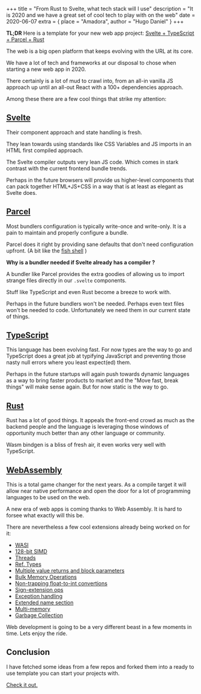 +++
title = "From Rust to Svelte, what tech stack will I use"
description = "It is 2020 and we have a great set of cool tech to play with on the web"
date = 2020-06-07
extra = { place = "Amadora", author = "Hugo Daniel" }
+++

**TL;DR** Here is a template for your new web app project: [Svelte + TypeScript + Parcel + Rust](https://github.com/HugoDaniel/svelte-template)

The web is a big open platform that keeps evolving with the URL at its core.

We have a lot of tech and frameworks at our disposal to chose when starting a new web app in 2020.

There certainly is a lot of mud to crawl into, from an all-in vanilla JS approach up until an all-out React with a 100+ dependencies approach.

Among these there are a few cool things that strike my attention:

## [Svelte](https://svelte.dev)

Their component approach and state handling is fresh.

They lean towards using standards like CSS Variables and JS imports in an HTML first compiled approach.

The Svelte compiler outputs very lean JS code. Which comes in stark contrast with the current frontend bundle trends.

Perhaps in the future browsers will provide us higher-level components that can pack together HTML+JS+CSS in a way that is at least as elegant as Svelte does.

## [Parcel](https://parceljs.org)

Most bundlers configuration is typically write-once and write-only. It is a pain to maintain and properly configure a bundle.

Parcel does it right by providing sane defaults that don't need configuration upfront. (A bit like the [fish shell](https://fishshell.com/docs/current/design.html) )

**Why is a bundler needed if Svelte already has a compiler ?**

A bundler like Parcel provides the extra goodies of allowing us to import strange files directly in our `.svelte` components.

Stuff like TypeScript and even Rust become a breeze to work with.

Perhaps in the future bundlers won't be needed. Perhaps even text files won't be needed to code. Unfortunately we need them in our current state of things.

## [TypeScript](https://www.typescriptlang.org)

This language has been evolving fast. For now types are the way to go and TypeScript does a great job at typifying JavaScript and preventing those nasty null errors where you least expect(ed) them.

Perhaps in the future startups will again push towards dynamic languages as a way to bring faster products to market and the "Move fast, break things" will make sense again. But for now static is the way to go.

## [Rust](https://www.rust-lang.org)

Rust has a lot of good things. It appeals the front-end crowd as much as the backend people and the language is leveraging those windows of opportunity much better than any other language or community.

Wasm bindgen is a bliss of fresh air, it even works very well with TypeScript.

## [WebAssembly](https://webassembly.org)

This is a total game changer for the next years. As a compile target it will allow near native performance and open the door for a lot of programming languages to be used on the web.

A new era of web apps is coming thanks to Web Assembly. It is hard to forsee what exactly will this be.

There are nevertheless a few cool extensions already being worked on for it:

- [WASI](https://github.com/WebAssembly/WASI)
- [128-bit SIMD](https://github.com/WebAssembly/simd)
- [Threads](https://github.com/WebAssembly/threads)
- [Ref. Types](https://github.com/WebAssembly/reference-types)
- [Multiple value returns and block parameters](https://github.com/WebAssembly/multi-value)
- [Bulk Memory Operations](https://github.com/webassembly/bulk-memory-operations)
- [Non-trapping float-to-int convertions](https://github.com/WebAssembly/nontrapping-float-to-int-conversions)
- [Sign-extension ops](https://github.com/WebAssembly/sign-extension-ops)
- [Exception handling](https://github.com/WebAssembly/exception-handling)
- [Extended name section](https://github.com/WebAssembly/extended-name-section)
- [Multi-memory](https://github.com/WebAssembly/multi-memory)
- [Garbage Collection](https://github.com/WebAssembly/gc)

Web development is going to be a very different beast in a few moments in time. Lets enjoy the ride.

## Conclusion

I have fetched some ideas from a few repos and forked them into a ready to use template you can start your projects with.

[Check it out.](https://github.com/HugoDaniel/svelte-template)
